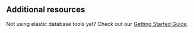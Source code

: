 ## Additional resources
Not using elastic database tools yet? Check out our [Getting Started Guide](../articles/sql-database/sql-database-elastic-scale-get-started.md). 
